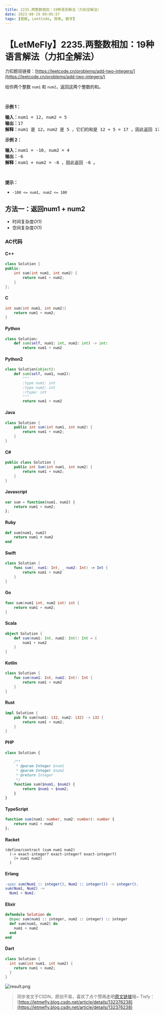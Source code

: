 ```yaml
---
title: 2235.两整数相加：19种语言解法（力扣全解法）
date: 2023-08-19 09:05:57
tags: [题解, LeetCode, 简单, 数学]
---
```


# 【LetMeFly】2235.两整数相加：19种语言解法（力扣全解法）

力扣题目链接：[https://leetcode.cn/problems/add-two-integers/](https://leetcode.cn/problems/add-two-integers/)

给你两个整数&nbsp;<code>num1</code> 和 <code>num2</code>，返回这两个整数的和。
<p>&nbsp;</p>

<p><strong>示例 1：</strong></p>

<pre>
<strong>输入：</strong>num1 = 12, num2 = 5
<strong>输出：</strong>17
<strong>解释：</strong>num1 是 12，num2 是 5 ，它们的和是 12 + 5 = 17 ，因此返回 17 。
</pre>

<p><strong>示例 2：</strong></p>

<pre>
<strong>输入：</strong>num1 = -10, num2 = 4
<strong>输出：</strong>-6
<strong>解释：</strong>num1 + num2 = -6 ，因此返回 -6 。
</pre>

<p>&nbsp;</p>

<p><strong>提示：</strong></p>

<ul>
	<li><code>-100 &lt;= num1, num2 &lt;= 100</code></li>
</ul>


    
## 方法一：返回num1 + num2

+ 时间复杂度$O(1)$
+ 空间复杂度$O(1)$

### AC代码

#### C++

```cpp
class Solution {
public:
    int sum(int num1, int num2) {
        return num1 + num2;
    }
};
```

#### C

```c
int sum(int num1, int num2){
    return num1 + num2;
}
```

#### Python

```python
class Solution:
    def sum(self, num1: int, num2: int) -> int:
        return num1 + num2
```

#### Python2

```python
class Solution(object):
    def sum(self, num1, num2):
        """
        :type num1: int
        :type num2: int
        :rtype: int
        """
        return num1 + num2
```

#### Java

```java
class Solution {
    public int sum(int num1, int num2) {
        return num1 + num2;
    }
}
```

#### C#

```csharp
public class Solution {
    public int Sum(int num1, int num2) {
        return num1 + num2;
    }
}
```

#### Javascript

```javascript
var sum = function(num1, num2) {
    return num1 + num2;
};
```

#### Ruby

```ruby
def sum(num1, num2)
    return num1 + num2
end
```

#### Swift

```swift
class Solution {
    func sum(_ num1: Int, _ num2: Int) -> Int {
        return num1 + num2
    }
}
```

#### Go

```go
func sum(num1 int, num2 int) int {
    return num1 + num2;
}
```

#### Scala

```scala
object Solution {
    def sum(num1: Int, num2: Int): Int = {
        num1 + num2
    }
}
```

#### Kotlin

```kotlin
class Solution {
    fun sum(num1: Int, num2: Int): Int {
        return num1 + num2
    }
}
```

#### Rust

```rust
impl Solution {
    pub fn sum(num1: i32, num2: i32) -> i32 {
        return num1 + num2;
    }
}
```

#### PHP

```php
class Solution {

    /**
     * @param Integer $num1
     * @param Integer $num2
     * @return Integer
     */
    function sum($num1, $num2) {
        return $num1 + $num2;
    }
}
```

#### TypeScript

```typescript
function sum(num1: number, num2: number): number {
    return num1 + num2
};
```

#### Racket

```racket
(define/contract (sum num1 num2)
  (-> exact-integer? exact-integer? exact-integer?)
    (+ num1 num2)
  )
```

#### Erlang

```erlang
-spec sum(Num1 :: integer(), Num2 :: integer()) -> integer().
sum(Num1, Num2) ->
  Num1 + Num2.
```

#### Elixir

```elixir
defmodule Solution do
  @spec sum(num1 :: integer, num2 :: integer) :: integer
  def sum(num1, num2) do
    num1 + num2
  end
end
```

#### Dart

```dart
class Solution {
  int sum(int num1, int num2) {
    return num1 + num2;
  }
}
```

![result.png](https://pic.leetcode.cn/1692410144-yjwoIV-result.png)

<!-- ![result.png](https://cors.tisfy.eu.org/https://img-blog.csdnimg.cn/img_convert/7bfad96251ad5d10960e098a60bec84f.png) -->

> 同步发文于CSDN，原创不易，喜欢了点个赞再走吧[原文链接](https://blog.tisfy.eu.org/2023/08/19/LeetCode%202235.%E4%B8%A4%E6%95%B4%E6%95%B0%E7%9B%B8%E5%8A%A0/)哦~
> Tisfy：[https://letmefly.blog.csdn.net/article/details/132376238](https://letmefly.blog.csdn.net/article/details/132376238)
